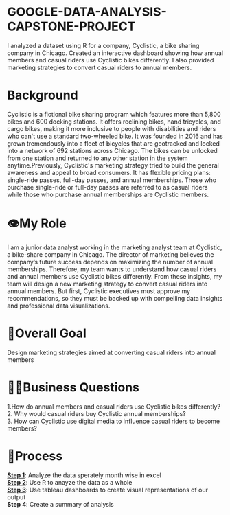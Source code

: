# GOOGLE-DATA-ANALYSIS-CAPSTONE-PROJECT
I analyzed a dataset using R for a company, Cyclistic, a bike sharing company in Chicago. Created an interactive dashboard showing how annual members and casual riders use Cyclistic bikes differently. I also provided marketing strategies to convert casual riders to annual members.

# Background
Cyclistic is a fictional bike sharing program which features more than 5,800 bikes and 600 docking stations. It offers reclining bikes, hand tricycles, and cargo bikes, making it more inclusive to people with disabilities and riders who can't use a standard two-wheeled bike. It was founded in 2016 and has grown tremendously into a fleet of bicycles that are geotracked and locked into a network of 692 stations across Chicago. The bikes can be unlocked from one station and returned to any other station in the system anytime.Previously, Cyclistic's marketing strategy tried to build the general awareness and appeal to broad consumers. It has flexible pricing plans: single-ride passes, full-day passes, and annual memberships. Those who purchase single-ride or full-day passes are referred to as casual riders while those who purchase annual memberships are Cyclistic members. 

# 👁️My Role
I am a junior data analyst working in the marketing analyst team at Cyclistic, a bike-share company in Chicago. The director of marketing believes the company’s future success depends on maximizing the number of annual memberships. Therefore, my team wants to understand how casual riders and annual members use Cyclistic bikes differently. From these insights, my team will design a new marketing strategy to convert casual riders into annual members. But first, Cyclistic executives must approve my recommendations, so they must be backed up with compelling data insights and professional data visualizations.

# 🥅Overall Goal
Design marketing strategies aimed at converting casual riders into annual members

# 🧑‍💼Business Questions 
1.How do annual members and casual riders use Cyclistic bikes differently?<br/>
2. Why would casual riders buy Cyclistic annual memberships?<br/>
3. How can Cyclistic use digital media to influence casual riders to become members?<br/>

# 🦾Process
**[Step 1](https://github.com/AADITYAPRABALCHAWLA/GOOGLE-DATA-ANALYSIS-CAPSTONE-PROJECT/blob/main/Step1_Excel.md)**: Analyze the data sperately month wise in excel <br/>
**[Step 2](https://github.com/AADITYAPRABALCHAWLA/GOOGLE-DATA-ANALYSIS-CAPSTONE-PROJECT/blob/main/Step2_RCODE.R)**: Use R to anayze the data as a whole<br/>
**[Step 3](https://github.com/AADITYAPRABALCHAWLA/GOOGLE-DATA-ANALYSIS-CAPSTONE-PROJECT/blob/main/Step3_Tableau.md)**: Use tableau dashboards to create visual representations of our output<br/>
**Step 4**: Create a summary of analysis
